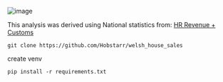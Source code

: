 ![image](https://github.com/Hobstarr/welsh_house_sales/assets/56070935/53e4ebac-f7fd-4d68-a99c-f5d92263306c)

This analysis was derived using National statistics from: [HR Revenue + Customs](https://www.gov.uk/government/statistics/monthly-property-transactions-completed-in-the-uk-with-value-40000-or-above)

`git clone https://github.com/Hobstarr/welsh_house_sales`

create venv

`pip install -r requirements.txt`

